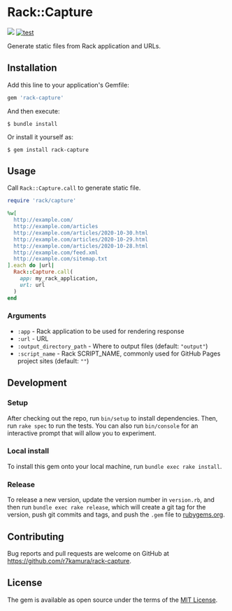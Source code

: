 # Rack::Capture

[![](https://badge.fury.io/rb/rack-capture.svg)](https://rubygems.org/gems/rack-capture)
[![test](https://github.com/r7kamura/rack-capture/workflows/test/badge.svg)](https://github.com/r7kamura/rack-capture/actions?query=workflow%3Atest)

Generate static files from Rack application and URLs.

## Installation

Add this line to your application's Gemfile:

```ruby
gem 'rack-capture'
```

And then execute:

    $ bundle install

Or install it yourself as:

    $ gem install rack-capture

## Usage

Call `Rack::Capture.call` to generate static file.

```ruby
require 'rack/capture'

%w[
  http://example.com/
  http://example.com/articles
  http://example.com/articles/2020-10-30.html
  http://example.com/articles/2020-10-29.html
  http://example.com/articles/2020-10-28.html
  http://example.com/feed.xml
  http://example.com/sitemap.txt
].each do |url|
  Rack::Capture.call(
    app: my_rack_application,
    url: url
  )
end
```

### Arguments

- `:app` - Rack application to be used for rendering response
- `:url` - URL
- `:output_directory_path` - Where to output files (default: `"output"`)
- `:script_name` - Rack SCRIPT_NAME, commonly used for GitHub Pages project sites (default: `""`)

## Development

### Setup

After checking out the repo, run `bin/setup` to install dependencies. Then, run `rake spec` to run the tests. You can also run `bin/console` for an interactive prompt that will allow you to experiment.

### Local install

To install this gem onto your local machine, run `bundle exec rake install`.

### Release

To release a new version, update the version number in `version.rb`, and then run `bundle exec rake release`, which will create a git tag for the version, push git commits and tags, and push the `.gem` file to [rubygems.org](https://rubygems.org).

## Contributing

Bug reports and pull requests are welcome on GitHub at https://github.com/r7kamura/rack-capture.

## License

The gem is available as open source under the terms of the [MIT License](https://opensource.org/licenses/MIT).
